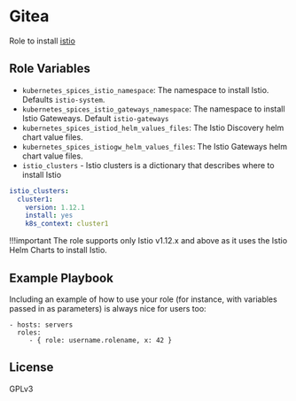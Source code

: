 Gitea
=========

Role to install [istio](https://istio.io)

Role Variables
--------------

- `kubernetes_spices_istio_namespace`: The namespace to install Istio. Defaults `istio-system`.
- `kubernetes_spices_istio_gateways_namespace`: The namespace to install Istio Gateweays. Default `istio-gateways`
- `kubernetes_spices_istiod_helm_values_files`: The Istio Discovery helm chart value files.
- `kubernetes_spices_istiogw_helm_values_files`: The Istio Gateways helm chart value files.
- `istio_clusters` - Istio clusters is a dictionary that describes where to install Istio 

```yaml
istio_clusters:
  cluster1:
    version: 1.12.1
    install: yes
    k8s_context: cluster1
```

!!!important
    The role supports only Istio v1.12.x and above as it uses the Istio Helm Charts to install Istio. 

Example Playbook
----------------

Including an example of how to use your role (for instance, with variables passed in as parameters) is always nice for users too:

    - hosts: servers
      roles:
         - { role: username.rolename, x: 42 }

License
-------

GPLv3
